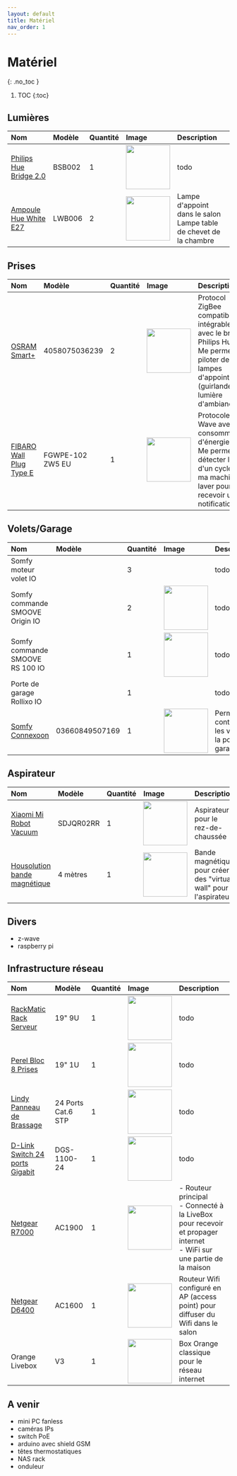 ```yaml
---
layout: default
title: Matériel
nav_order: 1
---
```


# Matériel
{: .no_toc }

1. TOC
{:toc}

## Lumières

| Nom                              | Modèle   | Quantité | Image    | Description |
|:---------------------------------|:---------|:---------|:---------|:------------|
| [Philips Hue Bridge 2.0](https://amzn.to/31RES3R)    | BSB002   |  1       | <img src="https://tinyurl.com/y4lagxb7" width="100"/>     |      todo       |
| [Ampoule Hue White E27](https://tinyurl.com/yykjqsmh)   | LWB006   |  2       | <img src="https://tinyurl.com/y6yfvx2e" width="100"/>     |   Lampe d'appoint dans le salon<br/>Lampe table de chevet de la chambre    |

## Prises

| Nom                              | Modèle           | Quantité | Image    | Description |
|:---------------------------------|:-----------------|:---------|:---------|:------------|
|  [OSRAM Smart+](https://amzn.to/2AONgoW)                    | 4058075036239    |  2       | <img src="https://tinyurl.com/y63o6vvw" width="100"/>     | Protocol ZigBee compatible et intégrable avec le bridge Philips Hue<br/>Me permet de piloter des lampes d'appoint (guirlande, lumière d'ambiance) |
| [FIBARO Wall Plug Type E](https://amzn.to/2nqW69i)  | FGWPE-102 ZW5 EU |  1       | <img src="https://tinyurl.com/y2z75gj2" width="100"/>     | Protocole Z-Wave avec consommation d'énergie<br/>Me permet de détecter la fin d'un cycle sur ma machine à laver pour recevoir une notification   |



## Volets/Garage

| Nom                              | Modèle         | Quantité | Image    | Description |
|:---------------------------------|:---------------|:---------|:---------|:------------|
| Somfy moteur volet IO            |                |  3       |                                                           |      todo       |
| Somfy commande SMOOVE Origin IO  |                |  2       | <img src="https://tinyurl.com/y6pjmqv4" width="100"/>     |     todo        |
| Somfy commande SMOOVE RS 100 IO  |                |  1       | <img src="https://tinyurl.com/y62jkbnk" width="100"/>     |     todo        |
| Porte de garage Rollixo IO       |                |  1       |                                                           |     todo        |
| [Somfy Connexoon](https://amzn.to/31Re3g6)    | 03660849507169 |  1       | <img src="https://tinyurl.com/y36vzd7n" width="100"/>     |     Permet de contrôler les volets et la porte de garage        |


## Aspirateur

| Nom                              | Modèle   | Quantité | Image    | Description |
|:---------------------------------|:---------|:---------|:---------|:------------|
| [Xiaomi Mi Robot Vacuum](https://amzn.to/2MgSUWa)           |SDJQR02RR |  1       | <img src="https://tinyurl.com/yxtftgue" width="100"/>     |      Aspirateur pour le rez-de-chaussée       |
| [Housolution bande magnétique](https://amzn.to/30RqY01)     | 4 mètres |  1       | <img src="https://tinyurl.com/y3ngumng" width="100"/>     |  Bande magnétique pour créer des "virtual wall" pour l'aspirateur  |


## Divers
 - z-wave
 - raspberry pi

## Infrastructure réseau

| Nom                              | Modèle         | Quantité | Image    | Description |
|:---------------------------------|:---------------|:---------|:---------|:------------|
| [RackMatic Rack Serveur](https://amzn.to/2VjvMdM)           |  19" 9U        |  1       | <img src="https://tinyurl.com/y2tloshc" width="100"/>     |      todo       |
| [Perel Bloc 8 Prises](https://amzn.to/2LTs47z)  |   19" 1U       |  1       | <img src="https://tinyurl.com/yxntelnn" width="100"/>     |     todo        |
| [Lindy Panneau de Brassage](https://amzn.to/2pPJVDJ)  |  24 Ports Cat.6 STP  |  1       | <img src="https://tinyurl.com/yyvgp3wp" width="100"/>     |     todo        |
| [D-Link Switch 24 ports Gigabit](https://amzn.to/2pRkcLd)   |  DGS-1100-24   |  1       | <img src="https://tinyurl.com/y37wsdg2" width="100"/>    |     todo        |
| [Netgear R7000](https://amzn.to/2OpGw94)   |  AC1900   |  1       | <img src="https://tinyurl.com/yyujzgkt" width="100"/>    |     - Routeur principal<br/>- Connecté à la LiveBox pour recevoir et propager internet <br/>- WiFi sur une partie de la maison        |
| [Netgear D6400](https://amzn.to/31Rnmg6)   |  AC1600   |  1       | <img src="https://tinyurl.com/yxsws67x" width="100"/>    |  Routeur Wifi configuré en AP (access point) pour diffuser du Wifi dans le salon        |
| Orange Livebox    |  V3   |  1       | <img src="https://tinyurl.com/y564fdyp" width="100"/>    |  Box Orange classique pour le réseau internet    |







## A venir
 - mini PC fanless
 - caméras IPs
 - switch PoE
 - arduino avec shield GSM
 - têtes thermostatiques
 - NAS rack
 - onduleur
